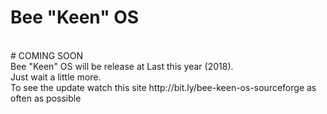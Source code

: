 # Bee "Keen" OS
<br/>
# COMING SOON
<br/>
Bee "Keen" OS will be release at Last this year (2018).
<br/>
Just wait a little more.
<br/>
To see the update watch this site http://bit.ly/bee-keen-os-sourceforge as often as possible
